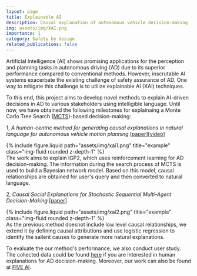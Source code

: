 ```yaml
---
layout: page
title: Explainable AI
description: Causal explanation of autonomous vehicle decision-making
img: assets/img/XAI.png
importance: 1
category: Safety by design
related_publications: false
---
```



Artificial Intelligence (AI) shows promising applications for the perception and planning tasks in autonomous driving (AD) due to its superior performance compared to conventional methods.
However, inscrutable AI systems exacerbate the existing challenge of safety assurance of AD. 
One way to mitigate this challenge is to utilize explainable AI (XAI) techniques. 

To this end, this project aims to develop novel methods to explain AI-driven decisions in AD to various stakeholders using intelligible language. Until now, we have obtained the following milestones for explainaing a Monte Carlo Tree Search ([MCTS](https://arxiv.org/abs/2002.02277))-based decision-making:

1, *A human-centric method for generating causal explanations in natural language for autonomous vehicle motion planning* [[paper](https://arxiv.org/abs/2206.08783)][[video](https://www.youtube.com/watch?v=gmjylztszZA)]


<div class="row justify-content-sm-center">
	<div class="col-sm-6 mt-3 mt-md-0">
          {% include figure.liquid path="assets/img/xai1.png" title="example" class="img-fluid rounded z-depth-1" %}
	</div>
</div>
<div class="caption">
     The work aims to explain IGP2, which uses reinforcement learning for AD decision-making. The information during the search process of MCTS is used to build a Bayesian network model. Based on this model, causal relationships are obtained for user's query and then converted to natural language.
</div>         

2, *Causal Social Explanations for Stochastic Sequential Multi-Agent Decision-Making* [[paper](https://arxiv.org/abs/2302.10809)]


<div class="row justify-content-sm-center">
     <div class="col-sm-6 mt-3 mt-md-0">
     {% include figure.liquid path="assets/img/xai2.png" title="example" class="img-fluid rounded z-depth-1" %}
     </div>
</div>
<div class="caption">
   As the previous method doesnot include low level causal relationships, we extend it by defining causal attributions and use logistic regression to identify the sailent causes to generate more natural explanations. 
</div>

To evaluate the our method's performance, we also conduct user study. The collected data could be found [here](https://datashare.ed.ac.uk/handle/10283/8714) if you are interested in human explanations for AD decision-making. Moreover, our work can also be found at [FIVE AI](https://www.five.ai/cema).

